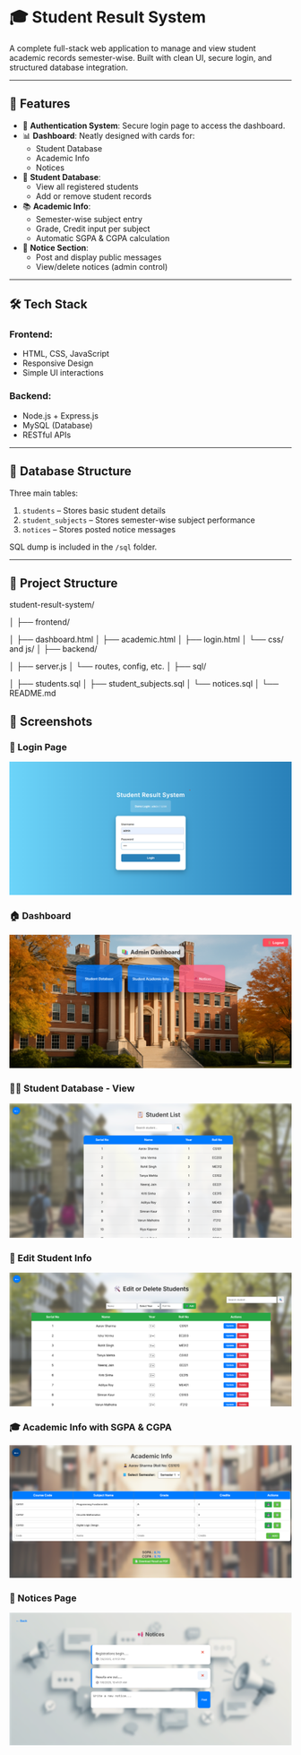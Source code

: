 # 🎓 Student Result System

A complete full-stack web application to manage and view student academic records semester-wise. Built with clean UI, secure login, and structured database integration.

---

## 🔧 Features

- 🔐 **Authentication System**: Secure login page to access the dashboard.
- 📊 **Dashboard**: Neatly designed with cards for:
  - Student Database
  - Academic Info
  - Notices
- 🧾 **Student Database**:
  - View all registered students
  - Add or remove student records
- 📚 **Academic Info**:
  - Semester-wise subject entry
  - Grade, Credit input per subject
  - Automatic SGPA & CGPA calculation
- 📢 **Notice Section**:
  - Post and display public messages
  - View/delete notices (admin control)

---

## 🛠️ Tech Stack

### Frontend:
- HTML, CSS, JavaScript
- Responsive Design
- Simple UI interactions

### Backend:
- Node.js + Express.js
- MySQL (Database)
- RESTful APIs

---

## 💾 Database Structure

Three main tables:
1. `students` – Stores basic student details
2. `student_subjects` – Stores semester-wise subject performance
3. `notices` – Stores posted notice messages

SQL dump is included in the `/sql` folder.

---

## 📁 Project Structure

student-result-system/

│
├── frontend/

│ ├── dashboard.html
│ ├── academic.html
│ ├── login.html
│ └── css/ and js/
│
├── backend/

│ ├── server.js
│ └── routes, config, etc.
│
├── sql/

│ ├── students.sql
│ ├── student_subjects.sql
│ └── notices.sql
│
└── README.md

## 📸 Screenshots

### 🔐 Login Page
![Login Page](screenshots/login.png)

### 🏠 Dashboard
![Dashboard](screenshots/dashboard.png)

### 🧑‍🎓 Student Database - View
![Student Database - View](screenshots/view-students.png)

### 📝 Edit Student Info
![Edit Student](screenshots/edit-student.png)

### 🎓 Academic Info with SGPA & CGPA
![Academic Info](screenshots/academic-info.png)

### 📢 Notices Page
![Notices](screenshots/notices.png)

